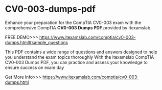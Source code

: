 # CV0-003-dumps-pdf
Enhance your preparation for the CompTIA CV0-003 exam with the comprehensive CompTIA **CV0-003 Dumps PDF** provided by Itexamslab.

FREE DEMO>>> https://www.itexamslab.com/comptia/cv0-003-dumps.html#sample_questions

This PDF contains a wide range of questions and answers designed to help you understand the exam topics thoroughly With the Itexamslab CompTIA CV0-003 Dumps PDF, you can practice and assess your knowledge to ensure success on exam day

Get More Info>>> https://www.itexamslab.com/comptia/cv0-003-dumps.html
